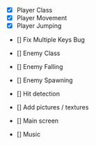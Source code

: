 
- [x] Player Class
- [x] Player Movement
- [x] Player Jumping
- [] Fix Multiple Keys Bug

- [] Enemy Class
- [] Enemy Falling
- [] Enemy Spawning
- [] Hit detection

- [] Add pictures / textures
- [] Main screen
- [] Music
